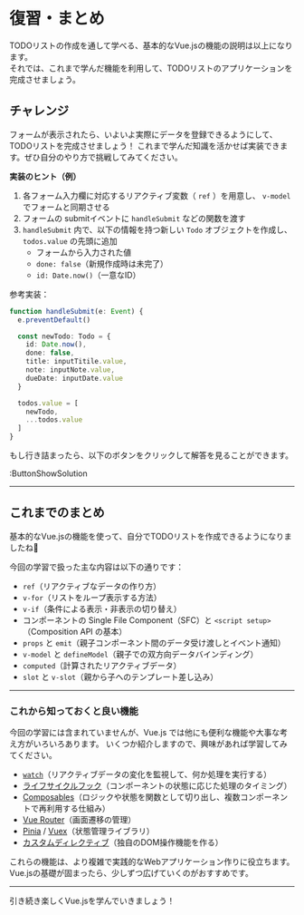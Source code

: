 # 復習・まとめ

TODOリストの作成を通して学べる、基本的なVue.jsの機能の説明は以上になります。  
それでは、これまで学んだ機能を利用して、TODOリストのアプリケーションを完成させましょう。

## チャレンジ

フォームが表示されたら、いよいよ実際にデータを登録できるようにして、TODOリストを完成させましょう！
これまで学んだ知識を活かせば実装できます。ぜひ自分のやり方で挑戦してみてください。

**実装のヒント（例）**

1. 各フォーム入力欄に対応するリアクティブ変数（ `ref` ）を用意し、 `v-model` でフォームと同期させる
2. フォームの submitイベントに `handleSubmit` などの関数を渡す
3. `handleSubmit` 内で、以下の情報を持つ新しい `Todo` オブジェクトを作成し、 `todos.value` の先頭に追加
   - フォームから入力された値
   - `done: false`（新規作成時は未完了）
   - `id: Date.now()`（一意なID）

参考実装：

```typescript
function handleSubmit(e: Event) {
  e.preventDefault()

  const newTodo: Todo = {
    id: Date.now(),
    done: false,
    title: inputTitile.value,
    note: inputNote.value,
    dueDate: inputDate.value
  }

  todos.value = [
    newTodo,
    ...todos.value
  ]
}
```

もし行き詰まったら、以下のボタンをクリックして解答を見ることができます。

:ButtonShowSolution

---

## これまでのまとめ

基本的なVue.jsの機能を使って、自分でTODOリストを作成できるようになりましたね🎉

今回の学習で扱った主な内容は以下の通りです：

- `ref`（リアクティブなデータの作り方）
- `v-for`（リストをループ表示する方法）
- `v-if`（条件による表示・非表示の切り替え）
- コンポーネントの Single File Component（SFC）と `<script setup>`（Composition API の基本）
- `props` と `emit`（親子コンポーネント間のデータ受け渡しとイベント通知）
- `v-model` と `defineModel`（親子での双方向データバインディング）
- `computed`（計算されたリアクティブデータ）
- `slot` と `v-slot`（親から子へのテンプレート差し込み）

---

### これから知っておくと良い機能

今回の学習には含まれていませんが、Vue.js では他にも便利な機能や大事な考え方がいろいろあります。
いくつか紹介しますので、興味があれば学習してみてください。

- [`watch`](https://ja.vuejs.org/guide/essentials/watchers.html)（リアクティブデータの変化を監視して、何か処理を実行する）
- [ライフサイクルフック](https://ja.vuejs.org/guide/essentials/lifecycle.html)（コンポーネントの状態に応じた処理のタイミング）
- [Composables](https://ja.vuejs.org/guide/reusability/composables.html)（ロジックや状態を関数として切り出し、複数コンポーネントで再利用する仕組み）
- [Vue Router](https://router.vuejs.org/)（画面遷移の管理）
- [Pinia](https://pinia.vuejs.org/) / [Vuex](https://vuex.vuejs.org/ja/)（状態管理ライブラリ）
- [カスタムディレクティブ](https://ja.vuejs.org/guide/reusability/custom-directives.html)（独自のDOM操作機能を作る）

これらの機能は、より複雑で実践的なWebアプリケーション作りに役立ちます。
Vue.jsの基礎が固まったら、少しずつ広げていくのがおすすめです。

---

引き続き楽しくVue.jsを学んでいきましょう！
